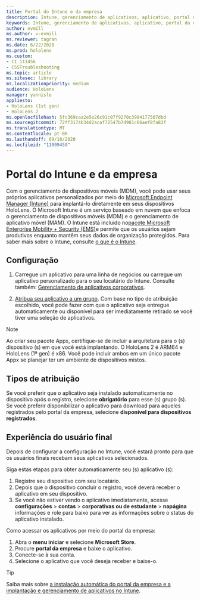 ```yaml
---
title: Portal do Intune e da empresa
description: Intune, gerenciamento de aplicativos, aplicativo, portal da empresa, portal
keywords: Intune, gerenciamento de aplicativos, aplicativo, portal da empresa, portal, hololens
author: evmill
ms.author: v-evmill
ms.reviewer: tagran
ms.date: 6/22/2020
ms.prod: hololens
ms.custom:
- CI 111456
- CSSTroubleshooting
ms.topic: article
ms.sitesec: library
ms.localizationpriority: medium
audience: HoloLens
manager: yannisle
appliesto:
- HoloLens (1st gen)
- HoloLens 2
ms.openlocfilehash: 5fc369caa2e5e26c91c07f9270c3984177507dbd
ms.sourcegitcommit: 72ff3174b34d2acaf72547b7d981c66aef8fa82f
ms.translationtype: MT
ms.contentlocale: pt-BR
ms.lasthandoff: 09/10/2020
ms.locfileid: "11009459"
---
```

# Portal do Intune e da empresa

Com o gerenciamento de dispositivos móveis (MDM), você pode usar seus próprios aplicativos personalizados por meio do [Microsoft Endpoint Manager (Intune)](https://docs.microsoft.com/intune/windows-holographic-for-business) para implantá-lo diretamente em seus dispositivos HoloLens. O Microsoft Intune é um serviço baseado em nuvem que enfoca o gerenciamento de dispositivos móveis (MDM) e o gerenciamento de aplicativo móvel (MAM). O Intune está incluído no[pacote Microsoft Enterprise Mobility + Security (EMS)](https://www.microsoft.com/microsoft-365/enterprise-mobility-security)e permite que os usuários sejam produtivos enquanto mantêm seus dados de organização protegidos. Para saber mais sobre o Intune, consulte [o que é o Intune](https://docs.microsoft.com/mem/intune/fundamentals/what-is-intune).

## Configuração

1. Carregue um aplicativo para uma linha de negócios ou carregue um aplicativo personalizado para o seu locatário do Intune. Consulte também: [Gerenciamento de aplicativos corporativos](https://docs.microsoft.com/windows/client-management/mdm/enterprise-app-management).

2. [Atribua seu aplicativo a um grupo](https://docs.microsoft.com/mem/intune/apps/apps-deploy). Com base no tipo de atribuição escolhido, você pode fazer com que o aplicativo seja entregue automaticamente ou disponível para ser imediatamente retirado se você tiver uma seleção de aplicativos. 

> [!NOTE] 
> Ao criar seu pacote Appx, certifique-se de incluir a arquitetura para o (s) dispositivo (s) em que você está implantando. O HoloLens 2 é ARM64 e HoloLens (1ª gen) é x86. Você pode incluir ambos em um único pacote Appx se planejar ter um ambiente de dispositivos mistos.

## Tipos de atribuição

Se você preferir que o aplicativo seja instalado automaticamente no dispositivo após o registro, selecione **obrigatório** para esse (s) grupo (s).
Se você preferir disponibilizar o aplicativo para download para aqueles registrados pelo portal da empresa, selecione **disponível para dispositivos registrados**.


## Experiência do usuário final

Depois de configurar a configuração no Intune, você estará pronto para que os usuários finais recebam seus aplicativos selecionados.

Siga estas etapas para obter automaticamente seu (s) aplicativo (s):
1. Registre seu dispositivo com seu locatário. 
2. Depois que o dispositivo concluir o registro, você deverá receber o aplicativo em seu dispositivo. 
3. Se você não estiver vendo o aplicativo imediatamente, acesse **configurações**  >  **contas**  >  **corporativas ou de estudante**  >  **napágina** informações e role para baixo para ver as informações sobre o status do aplicativo instalado.

Como acessar os aplicativos por meio do portal da empresa:
1. Abra o **menu iniciar** e selecione **Microsoft Store**. 
2. Procure **portal da empresa** e baixe o aplicativo.
3. Conecte-se à sua conta.
4. Selecione o aplicativo que você deseja receber e baixe-o.

> [!Tip]
> Saiba mais sobre [a instalação automática do portal da empresa e a](https://docs.microsoft.com/mem/intune/apps/company-portal-app) [implantação e gerenciamento de aplicativos no Intune](https://docs.microsoft.com/mem/intune/fundamentals/windows-holographic-for-business#deploy-and-manage-apps).
